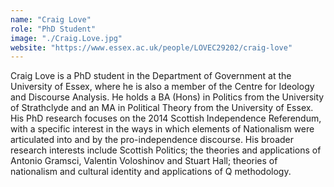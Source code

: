 ```yaml
---
name: "Craig Love"
role: "PhD Student"
image: "./Craig.Love.jpg"
website: "https://www.essex.ac.uk/people/LOVEC29202/craig-love"
---
```


Craig Love is a PhD student in the Department of Government at the University of Essex, where he is also a member of the Centre for Ideology and Discourse Analysis. He holds a BA (Hons) in Politics from the University of Strathclyde and an MA in Political Theory from the University of Essex. His PhD research focuses on the 2014 Scottish Independence Referendum, with a specific interest in the ways in which elements of Nationalism were articulated into and by the pro-independence discourse. His broader research interests include Scottish Politics; the theories and applications of Antonio Gramsci, Valentin Voloshinov and Stuart Hall; theories of nationalism and cultural identity and applications of Q methodology.